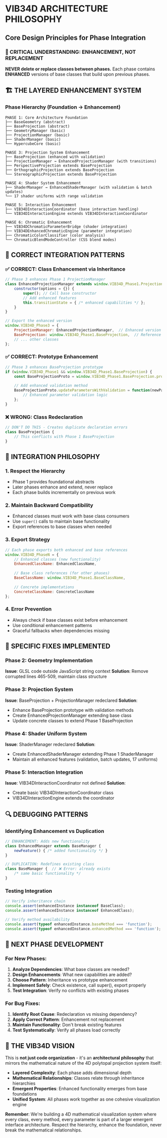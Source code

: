 # VIB34D ARCHITECTURE PHILOSOPHY
## Core Design Principles for Phase Integration

### 🚨 CRITICAL UNDERSTANDING: ENHANCEMENT, NOT REPLACEMENT

**NEVER delete or replace classes between phases.** Each phase contains **ENHANCED** versions of base classes that build upon previous phases.

## 🏗️ THE LAYERED ENHANCEMENT SYSTEM

### Phase Hierarchy (Foundation → Enhancement)

```
PHASE 1: Core Architecture Foundation
├── BaseGeometry (abstract)
├── BaseProjection (abstract) 
├── GeometryManager (basic)
├── ProjectionManager (basic)
├── ShaderManager (basic)
└── HypercubeCore (basic)

PHASE 3: Projection System Enhancement
├── BaseProjection (enhanced with validation)
├── ProjectionManager → EnhancedProjectionManager (with transitions)
├── PerspectiveProjection extends BaseProjection
├── OrthographicProjection extends BaseProjection
└── StereographicProjection extends BaseProjection

PHASE 4: Shader System Enhancement
├── ShaderManager → EnhancedShaderManager (with validation & batch updates)
└── 17 shader uniforms with range validation

PHASE 5: Interaction Enhancement
├── VIB34DInteractionCoordinator (base interaction handling)
└── VIB34DInteractionEngine extends VIB34DInteractionCoordinator

PHASE 6: Chromatic Enhancement
├── VIB34DChromaticParameterBridge (shader integration)
├── VIB34DEnhancedChromaticEngine (parameter integration)
├── ChromaticColorClassifier (color analysis)
└── ChromaticBlendModeController (CSS blend modes)
```

## 🔧 CORRECT INTEGRATION PATTERNS

### ✅ CORRECT: Class Enhancement via Inheritance
```javascript
// Phase 3 enhances Phase 1 ProjectionManager
class EnhancedProjectionManager extends window.VIB34D_Phase1.ProjectionManager {
    constructor(options = {}) {
        super(); // Call base constructor
        // Add enhanced features
        this.transitionState = { /* enhanced capabilities */ };
    }
}

// Export the enhanced version
window.VIB34D_Phase3 = {
    ProjectionManager: EnhancedProjectionManager,  // Enhanced version
    BaseProjection: window.VIB34D_Phase1.BaseProjection,  // Reference to base
    // ... other classes
};
```

### ✅ CORRECT: Prototype Enhancement
```javascript
// Phase 3 enhances BaseProjection prototype
if (window.VIB34D_Phase1 && window.VIB34D_Phase1.BaseProjection) {
    const BaseProjectionProto = window.VIB34D_Phase1.BaseProjection.prototype;
    
    // Add enhanced validation method
    BaseProjectionProto.updateParametersWithValidation = function(newParams) {
        // Enhanced parameter validation logic
    };
}
```

### ❌ WRONG: Class Redeclaration
```javascript
// DON'T DO THIS - Creates duplicate declaration errors
class BaseProjection {
    // This conflicts with Phase 1 BaseProjection
}
```

## 🎯 INTEGRATION PHILOSOPHY

### 1. **Respect the Hierarchy**
- Phase 1 provides foundational abstracts
- Later phases enhance and extend, never replace
- Each phase builds incrementally on previous work

### 2. **Maintain Backward Compatibility**
- Enhanced classes must work with base class consumers
- Use `super()` calls to maintain base functionality
- Export references to base classes when needed

### 3. **Export Strategy**
```javascript
// Each phase exports both enhanced and base references
window.VIB34D_PhaseN = {
    // Enhanced classes (new functionality)
    EnhancedClassName: EnhancedClassName,
    
    // Base class references (for other phases)
    BaseClassName: window.VIB34D_Phase1.BaseClassName,
    
    // Concrete implementations
    ConcreteClassName: ConcreteClassName
};
```

### 4. **Error Prevention**
- Always check if base classes exist before enhancement
- Use conditional enhancement patterns
- Graceful fallbacks when dependencies missing

## 🧬 SPECIFIC FIXES IMPLEMENTED

### Phase 2: Geometry Implementation
**Issue**: GLSL code outside JavaScript string context
**Solution**: Remove corrupted lines 465-509, maintain class structure

### Phase 3: Projection System  
**Issue**: BaseProjection + ProjectionManager redeclared
**Solution**: 
- Enhance BaseProjection prototype with validation methods
- Create EnhancedProjectionManager extending base class
- Update concrete classes to extend Phase 1 BaseProjection

### Phase 4: Shader Uniform System
**Issue**: ShaderManager redeclared
**Solution**: 
- Create EnhancedShaderManager extending Phase 1 ShaderManager
- Maintain all enhanced features (validation, batch updates, 17 uniforms)

### Phase 5: Interaction Integration
**Issue**: VIB34DInteractionCoordinator not defined
**Solution**: 
- Create basic VIB34DInteractionCoordinator class
- VIB34DInteractionEngine extends the coordinator

## 🔍 DEBUGGING PATTERNS

### Identifying Enhancement vs Duplication
```javascript
// ENHANCEMENT: Adds new functionality
class EnhancedManager extends BaseManager {
    newFeature() { /* added functionality */ }
}

// DUPLICATION: Redefines existing class
class BaseManager {  // ❌ Error: already exists
    /* same basic functionality */
}
```

### Testing Integration
```javascript
// Verify inheritance chain
console.assert(enhancedInstance instanceof BaseClass);
console.assert(enhancedInstance instanceof EnhancedClass);

// Verify method availability
console.assert(typeof enhancedInstance.baseMethod === 'function');
console.assert(typeof enhancedInstance.enhancedMethod === 'function');
```

## 🚀 NEXT PHASE DEVELOPMENT

### For New Phases:
1. **Analyze Dependencies**: What base classes are needed?
2. **Design Enhancements**: What new capabilities are added?
3. **Choose Pattern**: Inheritance vs prototype enhancement
4. **Implement Safely**: Check existence, call super(), export properly
5. **Test Integration**: Verify no conflicts with existing phases

### For Bug Fixes:
1. **Identify Root Cause**: Redeclaration vs missing dependency?
2. **Apply Correct Pattern**: Enhancement not replacement
3. **Maintain Functionality**: Don't break existing features
4. **Test Systematically**: Verify all phases load correctly

## 🎨 THE VIB34D VISION

This is **not just code organization** - it's an **architectural philosophy** that mirrors the mathematical nature of the 4D polytopal projection system itself:

- **Layered Complexity**: Each phase adds dimensional depth
- **Mathematical Relationships**: Classes relate through inheritance hierarchies
- **Emergent Properties**: Enhanced functionality emerges from base foundations
- **Unified System**: All phases work together as one cohesive visualization engine

**Remember**: We're building a 4D mathematical visualization system where every class, every method, every parameter is part of a larger emergent interface architecture. Respect the hierarchy, enhance the foundation, never break the mathematical relationships.